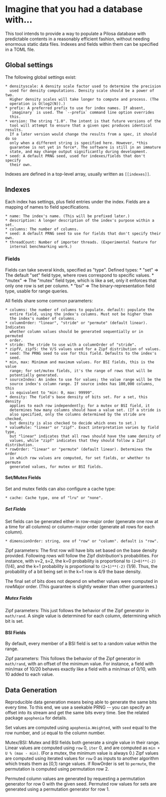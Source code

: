 # Imagine that you had a database with...

This tool intends to provide a way to populate a Pilosa database with
predictable contents in a reasonably efficient fashion, without needing
enormous static data files. Indexes and fields within them can be specified
in a TOML file.

## Global settings

The following global settings exist:

    * densityscale: A density scale factor used to determine the precision
      used for density computations. Density scale should be a power of two.
      Higher density scales will take longer to compute and process. (The
      operation is O(log2(N)).)
    * prefix: A preferred prefix to use for index names. If absent,
      `imaginary` is used. The `--prefix` command line option overrides
      this.
    * version: The string "1.0". The intent is that future versions of the
      tool will attempt to ensure that a given spec produces identical results.
      If a later version would change the results from a spec, it should do so
      only when a different string is specified here. However, *this
      guarantee is not yet in force*. The software is still in an immature
      state, and may change output significantly during development.
    * seed: A default PRNG seed, used for indexes/fields that don't specify
      their own.

Indexes are defined in a top-level array, usually written as `[[indexes]]`.

## Indexes

Each index has settings, plus field entries under the index. Fields are
a mapping of names to field specifications.

    * name: The index's name. (This will be prefixed later.)
    * description: A longer description of the index's purpose within a set.
    * columns: The number of columns.
    * seed: A default PRNG seed to use for fields that don't specify their own.
    * threadCount: Number of importer threads. (Experimental feature for
      internal benchmarking work.)

### Fields

Fields can take several kinds, specified as "type". Defined types:
    * "set" => The default "set" field type, where rows correspond to specific
      values.
    * "mutex" => The "mutex" field type, which is like a set, only it enforces
      that only one row is set per column.
    * "bsi" => The binary-representation field type, usable for range queries.

All fields share some common parameters:

    * columns: the number of columns to populate. default: populate the
      entire field, using the index's columns. Must not be higher than
      the index's number of columns.
    * columnOrder: "linear", "stride" or "permute" (default linear). Indicates
      whether column values should be generated sequentially or in permuted
      order.
    * stride: The stride to use with a columnOrder of "stride".
    * zipfV, zipfS: the V/S values used for a Zipf distribution of values.
    * seed: The PRNG seed to use for this field. Defaults to the index's
      seed.
    * min, max: Minimum and maximum values. For BSI fields, this is the value
      range; for set/mutex fields, it's the range of rows that will be
      potentially generated.
    * sourceIndex: An index to use for values; the value range will be the
      source index's column range. If source index has 100,000 columns, this
      is equivalent to "min: 0, max: 99999".
    * density: The field's base density of bits set. For a set, this density
      applies to each row independently; for a mutex or BSI field, it
      determines how many columns should have a value set. (If a stride is
      also specified, only the columns determined by the stride are checked,
      but density is also checked to decide which ones to set.)
    * valueRule: "linear" or "zipf". Exact interpretation varies by field type,
      but "linear" indicates that all rows should have the same density of
      values, while "zipf" indicates that they should follow a Zipf distribution.
    * rowOrder: "linear" or "permute" (default linear). Determines the order
      in which row values are computed, for set fields, or whether to permute
      generated values, for mutex or BSI fields.

#### Set/Mutex Fields

Set and mutex fields can also configure a cache type:

    * cache: Cache type, one of "lru" or "none".

##### Set Fields

Set fields can be generated either in row-major order (generate one row at
a time for all columns) or column-major order (generate all rows for each
column).

    * dimensionOrder: string, one of "row" or "column". default is "row".

Zipf parameters: The first row will have bits set based on the base density
provided. Following rows will follow the Zipf distribution's probabilities.
For instance, with v=2, s=2, the k=0 probability is proportional to
`(2+0)**(-2)` (1/4), and the k=1 probability is proportional to
`(2+1)**(-2)` (1/9). Thus, the probability of a bit being set in the k=1 row is
4/9 the base density.

The final set of bits does not depend on whether values were computed in
rowMajor order. (This guarantee is slightly weaker than other guarantees.)

##### Mutex Fields

Zipf parameters: This just follows the behavior of the Zipf generator in
`math/rand`. A single value is determined for each column, determining which
bit is set.

#### BSI Fields

By default, every member of a BSI field is set to a random value within the
range.

Zipf parameters: This follows the behavior of the Zipf generator in `math/rand`,
with an offset of the minimum value. For instance, a field with min/max of
10/20 behaves exactly like a field with a min/max of 0/10, with 10 added to
each value.

## Data Generation

Reproducible data generation means being able to generate the same bits every
time. To this end, we use a seekable PRNG -- you can specify an offset into
its stream and get the same bits every time. See the related package
`apophenia` for details.

Set values are computed using `apophenia.Weighted`, with `seed` equal to the
row number, and `id` equal to the column number.

Mutex/BSI: Mutex and BSI fields both generate a single value in their range.
Linear values are computed using `row` 0, `iter` 0, and are computed as
`min + U % (max - min)`. (For a mutex, the minimum value is always 0.) Zipf
values are computed using iterated values for `row` 0 as inputs to another
algorithm which treats them as [0,1) range values. If RowOrder is set to
`permute`, the permutation is computed using permutation row 2.

Permuted column values are generated by requesting a permutation generator for
row 0 with the given seed. Permuted row values for sets are generated using
a permutation generator for row 1.

